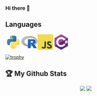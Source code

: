 ### Hi there 👋

## Languages
<div style="display:flex;" align="center">
<img src="https://raw.githubusercontent.com/devicons/devicon/master/icons/python/python-original.svg" width="50" hieght="50" />
<img src="https://raw.githubusercontent.com/devicons/devicon/master/icons/r/r-original.svg" width="50" hieght="50" />
<img src="https://github.com/devicons/devicon/blob/master/icons/javascript/javascript-original.svg" width="50" hieght="50" />
<img src="https://raw.githubusercontent.com/devicons/devicon/master/icons/csharp/csharp-original.svg" width="50" hieght="50" />
</div>

[![trophy](https://github-profile-trophy.vercel.app/?username=mmhamdy&column=8&theme=onedark)](https://github.com/mmhamdy)

## 🏆 My Github Stats

<div align="center">
<img src="https://github-readme-stats.vercel.app/api?username=mmhamdy&show_icons=true&theme=radical" width="410" />
<img src="https://github-readme-stats.vercel.app/api/top-langs/?username=mmhamdy&layout=compact&theme=radical&hide=html,css,scss,jupyter%20notebook,matlab,tex,smarty&langs_count=4" width="400" />
</div>

<!--
**mmhamdy/mmhamdy** is a ✨ _special_ ✨ repository because its `README.md` (this file) appears on your GitHub profile.

Here are some ideas to get you started:

- 🔭 I’m currently working on ...
- 🌱 I’m currently learning ...
- 👯 I’m looking to collaborate on ...
- 🤔 I’m looking for help with ...
- 💬 Ask me about ...
- 📫 How to reach me: ...
- 😄 Pronouns: ...
- ⚡ Fun fact: ...
-->
